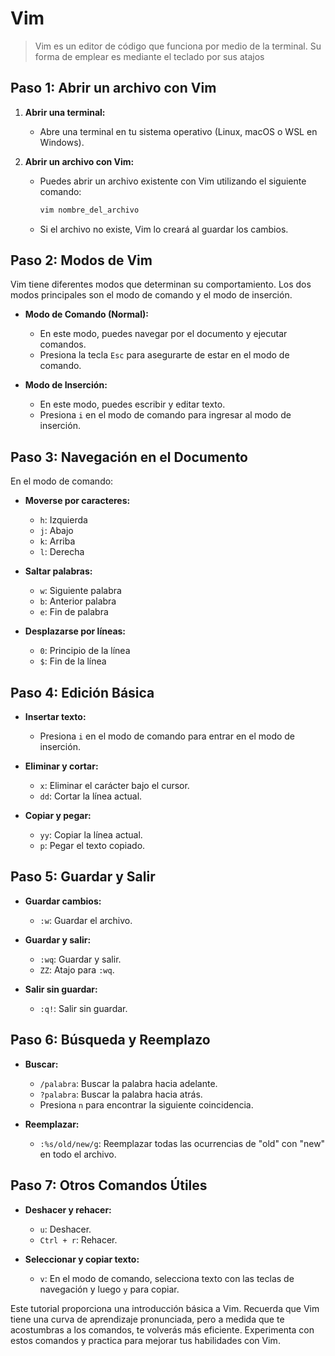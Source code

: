 # Vim
> Vim es un editor de código que funciona por medio de la terminal. Su forma de emplear es mediante el teclado por sus atajos
## Paso 1: Abrir un archivo con Vim

1. **Abrir una terminal:**
   - Abre una terminal en tu sistema operativo (Linux, macOS o WSL en Windows).

2. **Abrir un archivo con Vim:**
   - Puedes abrir un archivo existente con Vim utilizando el siguiente comando:
     ```bash
     vim nombre_del_archivo
     ```
   - Si el archivo no existe, Vim lo creará al guardar los cambios.

## Paso 2: Modos de Vim

Vim tiene diferentes modos que determinan su comportamiento. Los dos modos principales son el modo de comando y el modo de inserción.

- **Modo de Comando (Normal):**
  - En este modo, puedes navegar por el documento y ejecutar comandos.
  - Presiona la tecla `Esc` para asegurarte de estar en el modo de comando.

- **Modo de Inserción:**
  - En este modo, puedes escribir y editar texto.
  - Presiona `i` en el modo de comando para ingresar al modo de inserción.

## Paso 3: Navegación en el Documento

En el modo de comando:

- **Moverse por caracteres:**
  - `h`: Izquierda
  - `j`: Abajo
  - `k`: Arriba
  - `l`: Derecha

- **Saltar palabras:**
  - `w`: Siguiente palabra
  - `b`: Anterior palabra
  - `e`: Fin de palabra

- **Desplazarse por líneas:**
  - `0`: Principio de la línea
  - `$`: Fin de la línea

## Paso 4: Edición Básica

- **Insertar texto:**
  - Presiona `i` en el modo de comando para entrar en el modo de inserción.

- **Eliminar y cortar:**
  - `x`: Eliminar el carácter bajo el cursor.
  - `dd`: Cortar la línea actual.

- **Copiar y pegar:**
  - `yy`: Copiar la línea actual.
  - `p`: Pegar el texto copiado.

## Paso 5: Guardar y Salir

- **Guardar cambios:**
  - `:w`: Guardar el archivo.

- **Guardar y salir:**
  - `:wq`: Guardar y salir.
  - `ZZ`: Atajo para `:wq`.

- **Salir sin guardar:**
  - `:q!`: Salir sin guardar.

## Paso 6: Búsqueda y Reemplazo

- **Buscar:**
  - `/palabra`: Buscar la palabra hacia adelante.
  - `?palabra`: Buscar la palabra hacia atrás.
  - Presiona `n` para encontrar la siguiente coincidencia.

- **Reemplazar:**
  - `:%s/old/new/g`: Reemplazar todas las ocurrencias de "old" con "new" en todo el archivo.

## Paso 7: Otros Comandos Útiles

- **Deshacer y rehacer:**
  - `u`: Deshacer.
  - `Ctrl + r`: Rehacer.

- **Seleccionar y copiar texto:**
  - `v`: En el modo de comando, selecciona texto con las teclas de navegación y luego `y` para copiar.

Este tutorial proporciona una introducción básica a Vim. Recuerda que Vim tiene una curva de aprendizaje pronunciada, pero a medida que te acostumbras a los comandos, te volverás más eficiente. Experimenta con estos comandos y practica para mejorar tus habilidades con Vim.
